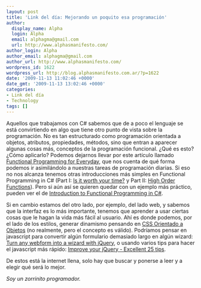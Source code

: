 ```yaml
---
layout: post
title: 'Link del día: Mejorando un poquito esa programación'
author:
  display_name: Alpha
  login: Alpha
  email: alphagma@gmail.com
  url: http://www.alphasmanifesto.com/
author_login: Alpha
author_email: alphagma@gmail.com
author_url: http://www.alphasmanifesto.com/
wordpress_id: 1622
wordpress_url: http://blog.alphasmanifesto.com.ar/?p=1622
date: '2009-11-13 11:02:46 +0000'
date_gmt: '2009-11-13 13:02:46 +0000'
categories:
- Link del día
- Technology
tags: []
---
```


Aquellos que trabajamos con C# sabemos que de a poco el lenguaje se está convirtiendo en algo que tiene otro punto de vista sobre la programación. No es tan estructurado como programación orientada a objetos, atributos, propiedades, métodos, sino que entran a aparecer algunas cosas más, conceptos de la programación funcional.  ¿Qué es esto?  ¿Cómo aplicarlo? Podemos dejarnos llevar por este artículo llamado [Functional Programming for Everyday](http://msdn.microsoft.com/en-us/magazine/ee309512.aspx), que nos cuenta de qué forma podemos ir asimilándolo a nuestras tareas de programación diarias. Si eso no nos alcanza tenemos otras introducciones más simples en Functional Programming in C# (Part I:  [Is it worth your time?](http://aabs.wordpress.com/2008/04/09/functional-programming-is-it-worth-your-time/) y Part II: [High Order Functions](http://aabs.wordpress.com/2008/04/16/functional-programming-in-csharp-higher-order-functions/)). Pero si aún así se quieren quedar con un ejemplo más práctico, pueden ver el de [Introduction to Functional Programming in C#](http://www.c-sharpcorner.com/UploadFile/rmcochran/IntroductionToFunctionalProgramming01122008083909AM/IntroductionToFunctionalProgramming.aspx).

Si en cambio estamos del otro lado, por ejemplo, del lado web, y sabemos que la interfaz es lo más importante, tenemos que aprender a usar ciertas cosas que le hagan la vida más fácil al usuario. Ahí es donde podemos, por el lado de los estilos, generar dinamismo pensando en [CSS Orientado a Objetos](http://net.tutsplus.com/tutorials/html-css-techniques/object-oriented-css-what-how-and-why/) (no realmente, pero el concepto es válido). Podríamos pensar en javascript para convertir algún formulario demasiado largo en algún wizard: [Turn any webform into a wizard with jQuery](http://www.jankoatwarpspeed.com/post/2009/09/28/webform-wizard-jquery.aspx), o usando varios tips para hacer el javascript más rápido: [Improve your jQuery - Excellent 25 tips](http://www.listelog.com/improve-your-jquery-25-excellent-tips/).

De estos está la internet llena, solo hay que buscar y ponerse a leer y a elegir qué será lo mejor.

_Soy un zorrinito programador._
